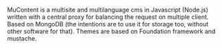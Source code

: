 MuContent is a multisite and multilanguage cms in Javascript (Node.js) written with a central proxy for balancing the request on multiple client. Based on MongoDB (the intentions are to use it for storage too, without other software for that). Themes are based on Foundation framework and mustache. 
